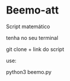 # Beemo-att
Script matemático

tenha no seu terminal

git clone + link do script

use:

python3 beemo.py
